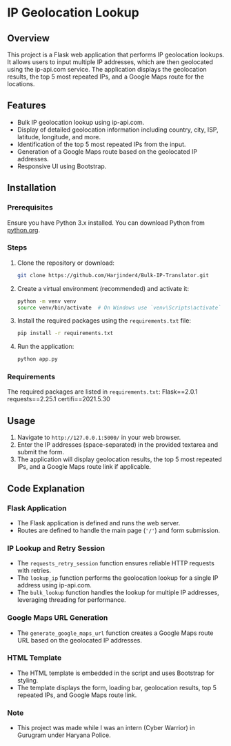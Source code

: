 # IP Geolocation Lookup

## Overview

This project is a Flask web application that performs IP geolocation lookups. It allows users to input multiple IP addresses, which are then geolocated using the ip-api.com service. The application displays the geolocation results, the top 5 most repeated IPs, and a Google Maps route for the locations.

## Features

- Bulk IP geolocation lookup using ip-api.com.
- Display of detailed geolocation information including country, city, ISP, latitude, longitude, and more.
- Identification of the top 5 most repeated IPs from the input.
- Generation of a Google Maps route based on the geolocated IP addresses.
- Responsive UI using Bootstrap.

## Installation

### Prerequisites

Ensure you have Python 3.x installed. You can download Python from [python.org](https://www.python.org/).

### Steps

1. Clone the repository or download:
   ```bash
   git clone https://github.com/Harjinder4/Bulk-IP-Translator.git
   ```
2. Create a virtual environment (recommended) and activate it:
    ```bash
    python -m venv venv
    source venv/bin/activate  # On Windows use `venv\Scripts\activate`
    ```
3. Install the required packages using the `requirements.txt` file:
    ```bash
    pip install -r requirements.txt
    ```
4. Run the application:
    ```bash
    python app.py
    ```

### Requirements

The required packages are listed in `requirements.txt`:
Flask==2.0.1
requests==2.25.1
certifi==2021.5.30


## Usage

1. Navigate to `http://127.0.0.1:5000/` in your web browser.
2. Enter the IP addresses (space-separated) in the provided textarea and submit the form.
3. The application will display geolocation results, the top 5 most repeated IPs, and a Google Maps route link if applicable.

## Code Explanation

### Flask Application

- The Flask application is defined and runs the web server.
- Routes are defined to handle the main page (`'/'`) and form submission.

### IP Lookup and Retry Session

- The `requests_retry_session` function ensures reliable HTTP requests with retries.
- The `lookup_ip` function performs the geolocation lookup for a single IP address using ip-api.com.
- The `bulk_lookup` function handles the lookup for multiple IP addresses, leveraging threading for performance.

### Google Maps URL Generation

- The `generate_google_maps_url` function creates a Google Maps route URL based on the geolocated IP addresses.

### HTML Template

- The HTML template is embedded in the script and uses Bootstrap for styling.
- The template displays the form, loading bar, geolocation results, top 5 repeated IPs, and Google Maps route link.

### Note

- This project was made while I was an intern (Cyber Warrior) in Gurugram under Haryana Police. 
